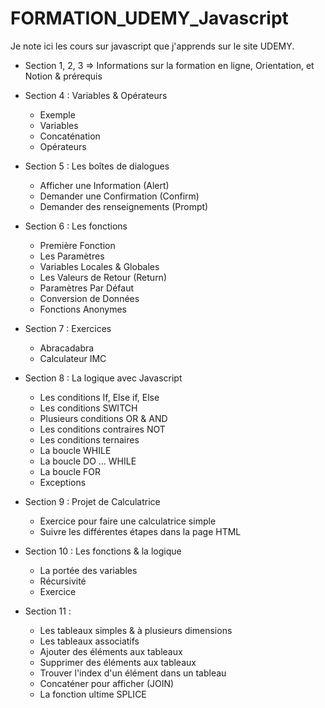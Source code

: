 # FORMATION_UDEMY_Javascript

Je note ici les cours sur javascript que j'apprends sur le site UDEMY.

- Section 1, 2, 3 => Informations sur la formation en ligne, Orientation, et Notion & prérequis

- Section 4 : Variables & Opérateurs
    * Exemple
    * Variables
    * Concaténation
    * Opérateurs

- Section 5 : Les boîtes de dialogues
    * Afficher une Information (Alert)
    * Demander une Confirmation (Confirm)
    * Demander des renseignements (Prompt)

- Section 6 : Les fonctions
    * Première Fonction
    * Les Paramètres
    * Variables Locales & Globales
    * Les Valeurs de Retour (Return)
    * Paramètres Par Défaut
    * Conversion de Données
    * Fonctions Anonymes

- Section 7 : Exercices
    * Abracadabra
    * Calculateur IMC

- Section 8 : La logique avec Javascript
    * Les conditions If, Else if, Else
    * Les conditions SWITCH
    * Plusieurs conditions OR & AND
    * Les conditions contraires NOT
    * Les conditions ternaires 
    * La boucle WHILE
    * La boucle DO ... WHILE
    * La boucle FOR
    * Exceptions

- Section 9 : Projet de Calculatrice
    * Exercice pour faire une calculatrice simple
    * Suivre les différentes étapes dans la page HTML

- Section 10 : Les fonctions & la logique
    * La portée des variables
    * Récursivité
    * Exercice

- Section 11 : 
    * Les tableaux simples & à plusieurs dimensions
    * Les tableaux associatifs
    * Ajouter des éléments aux tableaux
    * Supprimer des éléments aux tableaux
    * Trouver l'index d'un élément dans un tableau
    * Concaténer pour afficher (JOIN)
    * La fonction ultime SPLICE
